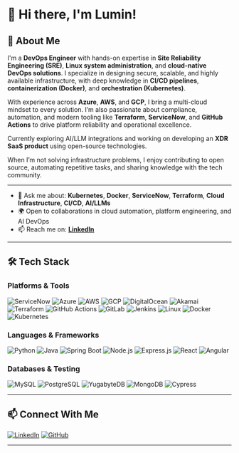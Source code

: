 # 👋 Hi there, I'm Lumin!

## 🚀 About Me  
I'm a **DevOps Engineer** with hands-on expertise in **Site Reliability Engineering (SRE)**, **Linux system administration**, and **cloud-native DevOps solutions**. I specialize in designing secure, scalable, and highly available infrastructure, with deep knowledge in **CI/CD pipelines**, **containerization (Docker)**, and **orchestration (Kubernetes)**.

With experience across **Azure**, **AWS**, and **GCP**, I bring a multi-cloud mindset to every solution. I’m also passionate about compliance, automation, and modern tooling like **Terraform**, **ServiceNow**, and **GitHub Actions** to drive platform reliability and operational excellence.

Currently exploring AI/LLM integrations and working on developing an **XDR SaaS product** using open-source technologies.

When I’m not solving infrastructure problems, I enjoy contributing to open source, automating repetitive tasks, and sharing knowledge with the tech community.

---

- 💬 Ask me about: **Kubernetes**, **Docker**, **ServiceNow**, **Terraform**, **Cloud Infrastructure**, **CI/CD**, **AI/LLMs**  
- 🌍 Open to collaborations in cloud automation, platform engineering, and AI DevOps  
- 📫 Reach me on: [**LinkedIn**](https://www.linkedin.com/in/lumin-de-silva/)

---

## 🛠️ Tech Stack

### Platforms & Tools  
![ServiceNow](https://img.shields.io/badge/ServiceNow-0E96E0?style=for-the-badge&logo=ServiceNow&logoColor=white)
![Azure](https://img.shields.io/badge/Azure-0078D4?style=for-the-badge&logo=microsoft-azure&logoColor=white)
![AWS](https://img.shields.io/badge/AWS-232F3E?style=for-the-badge&logo=amazon-aws&logoColor=white)
![GCP](https://img.shields.io/badge/GCP-4285F4?style=for-the-badge&logo=google-cloud&logoColor=white)
![DigitalOcean](https://img.shields.io/badge/DigitalOcean-0080FF?style=for-the-badge&logo=digitalocean&logoColor=white)
![Akamai](https://img.shields.io/badge/Akamai-009AD7?style=for-the-badge&logo=akamai&logoColor=white)
![Terraform](https://img.shields.io/badge/Terraform-623CE4?style=for-the-badge&logo=terraform&logoColor=white)
![GitHub Actions](https://img.shields.io/badge/GitHub%20Actions-2088FF?style=for-the-badge&logo=github-actions&logoColor=white)
![GitLab](https://img.shields.io/badge/GitLab-FC6D26?style=for-the-badge&logo=gitlab&logoColor=white)
![Jenkins](https://img.shields.io/badge/Jenkins-D24939?style=for-the-badge&logo=jenkins&logoColor=white)
![Linux](https://img.shields.io/badge/Linux-FCC624?style=for-the-badge&logo=linux&logoColor=black)
![Docker](https://img.shields.io/badge/Docker-2496ED?style=for-the-badge&logo=docker&logoColor=white)
![Kubernetes](https://img.shields.io/badge/Kubernetes-326CE5?style=for-the-badge&logo=kubernetes&logoColor=white)

### Languages & Frameworks  
![Python](https://img.shields.io/badge/Python-3776AB?style=for-the-badge&logo=python&logoColor=white)
![Java](https://img.shields.io/badge/Java-ED8B00?style=for-the-badge&logo=java&logoColor=white)
![Spring Boot](https://img.shields.io/badge/Spring%20Boot-6DB33F?style=for-the-badge&logo=spring&logoColor=white)
![Node.js](https://img.shields.io/badge/Node.js-43853D?style=for-the-badge&logo=node.js&logoColor=white)
![Express.js](https://img.shields.io/badge/Express.js-404D59?style=for-the-badge)
![React](https://img.shields.io/badge/React-61DAFB?style=for-the-badge&logo=react&logoColor=white)
![Angular](https://img.shields.io/badge/Angular-DD0031?style=for-the-badge&logo=angular&logoColor=white)

### Databases & Testing  
![MySQL](https://img.shields.io/badge/MySQL-4479A1?style=for-the-badge&logo=mysql&logoColor=white)
![PostgreSQL](https://img.shields.io/badge/PostgreSQL-336791?style=for-the-badge&logo=postgresql&logoColor=white)
![YugabyteDB](https://img.shields.io/badge/YugabyteDB-F0563A?style=for-the-badge&logo=yugabyte&logoColor=white)
![MongoDB](https://img.shields.io/badge/MongoDB-47A248?style=for-the-badge&logo=mongodb&logoColor=white)
![Cypress](https://img.shields.io/badge/Cypress-17202C?style=for-the-badge&logo=cypress&logoColor=white)

---

## 📫 Connect With Me  
[![LinkedIn](https://img.shields.io/badge/LinkedIn-0A66C2?style=for-the-badge&logo=linkedin&logoColor=white)](https://www.linkedin.com/in/lumin-de-silva/)
[![GitHub](https://img.shields.io/badge/GitHub-181717?style=for-the-badge&logo=github&logoColor=white)](https://github.com/LuminDeSilva)

---
